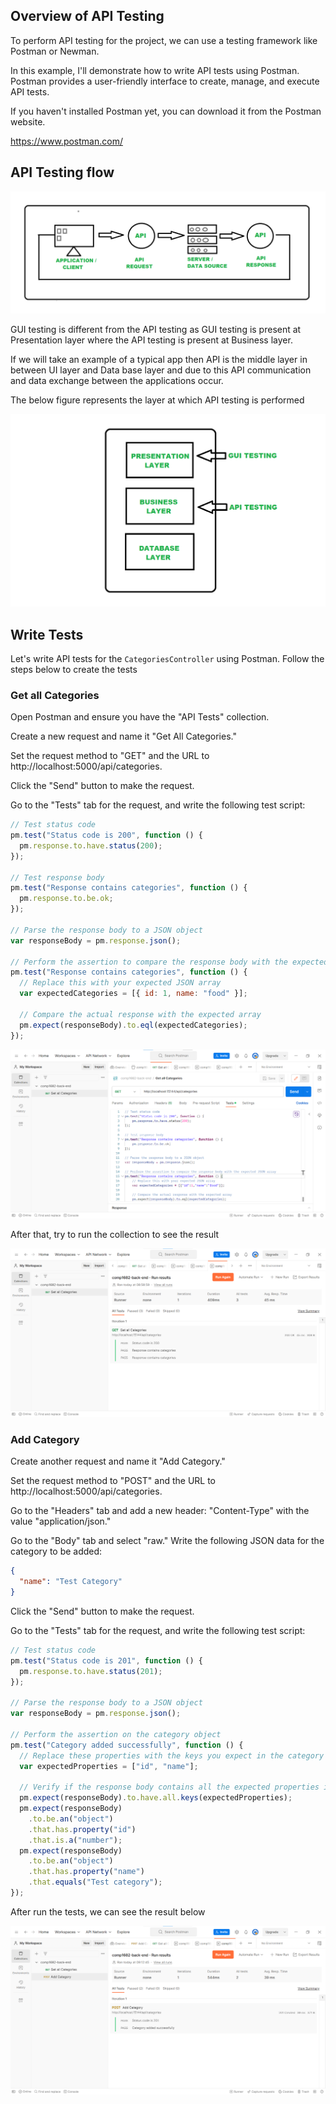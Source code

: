 ## Overview of API Testing

To perform API testing for the project, we can use a testing framework like Postman or Newman.

In this example, I'll demonstrate how to write API tests using Postman. Postman provides a user-friendly interface to create, manage, and execute API tests.

If you haven't installed Postman yet, you can download it from the Postman website.

https://www.postman.com/

## API Testing flow

![Alt text](image-22.png)

GUI testing is different from the API testing as GUI testing is present at Presentation layer where the API testing is present at Business layer.

If we will take an example of a typical app then API is the middle layer in between UI layer and Data base layer and due to this API communication and data exchange between the applications occur.

The below figure represents the layer at which API testing is performed

![Alt text](image-23.png)

## Write Tests

Let's write API tests for the `CategoriesController` using Postman. Follow the steps below to create the tests

### Get all Categories

Open Postman and ensure you have the "API Tests" collection.

Create a new request and name it "Get All Categories."

Set the request method to "GET" and the URL to http://localhost:5000/api/categories.

Click the "Send" button to make the request.

Go to the "Tests" tab for the request, and write the following test script:

```js
// Test status code
pm.test("Status code is 200", function () {
  pm.response.to.have.status(200);
});

// Test response body
pm.test("Response contains categories", function () {
  pm.response.to.be.ok;
});

// Parse the response body to a JSON object
var responseBody = pm.response.json();

// Perform the assertion to compare the response body with the expected JSON array
pm.test("Response contains categories", function () {
  // Replace this with your expected JSON array
  var expectedCategories = [{ id: 1, name: "food" }];

  // Compare the actual response with the expected array
  pm.expect(responseBody).to.eql(expectedCategories);
});
```

![Alt text](image-19.png)

After that, try to run the collection to see the result

![Alt text](image-20.png)

### Add Category

Create another request and name it "Add Category."

Set the request method to "POST" and the URL to http://localhost:5000/api/categories.

Go to the "Headers" tab and add a new header: "Content-Type" with the value "application/json."

Go to the "Body" tab and select "raw." Write the following JSON data for the category to be added:

```json
{
  "name": "Test Category"
}
```

Click the "Send" button to make the request.

Go to the "Tests" tab for the request, and write the following test script:

```js
// Test status code
pm.test("Status code is 201", function () {
  pm.response.to.have.status(201);
});

// Parse the response body to a JSON object
var responseBody = pm.response.json();

// Perform the assertion on the category object
pm.test("Category added successfully", function () {
  // Replace these properties with the keys you expect in the category object
  var expectedProperties = ["id", "name"];

  // Verify if the response body contains all the expected properties in the category object
  pm.expect(responseBody).to.have.all.keys(expectedProperties);
  pm.expect(responseBody)
    .to.be.an("object")
    .that.has.property("id")
    .that.is.a("number");
  pm.expect(responseBody)
    .to.be.an("object")
    .that.has.property("name")
    .that.equals("Test category");
});
```

After run the tests, we can see the result below

![Alt text](image-21.png)
